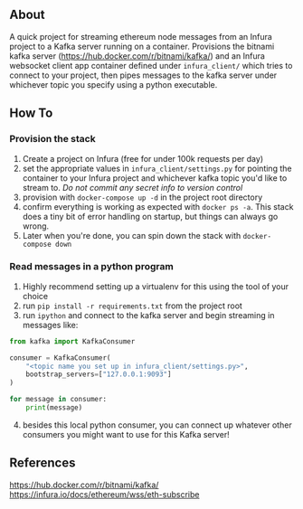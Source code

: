 
## About
A quick project for streaming ethereum node messages from an Infura project to a Kafka server running on a container. Provisions the bitnami kafka server (https://hub.docker.com/r/bitnami/kafka/) and an Infura websocket client app container defined under `infura_client/` which tries to connect to your project, then pipes messages to the kafka server under whichever topic you specify using a python executable.


## How To

### Provision the stack
1. Create a project on Infura (free for under 100k requests per day)
2. set the appropriate values in `infura_client/settings.py` for pointing the container to your Infura project and whichever kafka topic you'd like to stream to. _Do not commit any secret info to version control_
3. provision with `docker-compose up -d` in the project root directory
4. confirm everything is working as expected with `docker ps -a`. This stack does a tiny bit of error handling on startup, but things can always go wrong.
5. Later when you're done, you can spin down the stack with `docker-compose down`

### Read messages in a python program
1. Highly recommend setting up a virtualenv for this using the tool of your choice
2. run `pip install -r requirements.txt` from the project root
3. run `ipython` and connect to the kafka server and begin streaming in messages like:
```python
from kafka import KafkaConsumer

consumer = KafkaConsumer(
	"<topic name you set up in infura_client/settings.py>",
	bootstrap_servers=["127.0.0.1:9093"]
)

for message in consumer:
	print(message)
```
4. besides this local python consumer, you can connect up whatever other consumers you might want to use for this Kafka server!

## References
https://hub.docker.com/r/bitnami/kafka/
https://infura.io/docs/ethereum/wss/eth-subscribe
